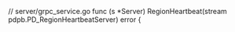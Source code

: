 

// server/grpc_service.go
func (s *Server) RegionHeartbeat(stream pdpb.PD_RegionHeartbeatServer) error {